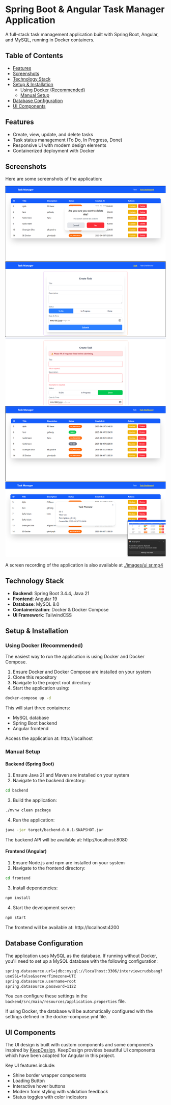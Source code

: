 # Spring Boot & Angular Task Manager Application

A full-stack task management application built with Spring Boot, Angular, and MySQL, running in Docker containers.

## Table of Contents

- [Features](#features)
- [Screenshots](#screenshots)
- [Technology Stack](#technology-stack)
- [Setup & Installation](#setup--installation)
  - [Using Docker (Recommended)](#using-docker-recommended)
  - [Manual Setup](#manual-setup)
- [Database Configuration](#database-configuration)
- [UI Components](#ui-components)

## Features

- Create, view, update, and delete tasks
- Task status management (To Do, In Progress, Done)
- Responsive UI with modern design elements
- Containerized deployment with Docker

## Screenshots

Here are some screenshots of the application:

![UI Screenshot 1](<./images/ui%20(1).png>)
![UI Screenshot 2](<./images/ui%20(2).png>)
![UI Screenshot 3](<./images/ui%20(3).png>)
![UI Screenshot 4](<./images/ui%20(4).png>)
![UI Screenshot 5](<./images/ui%20(5).png>)

A screen recording of the application is also available at [./images/ui sr.mp4](./images/ui%20sr.mp4)

## Technology Stack

- **Backend**: Spring Boot 3.4.4, Java 21
- **Frontend**: Angular 19
- **Database**: MySQL 8.0
- **Containerization**: Docker & Docker Compose
- **UI Framework**: TailwindCSS

## Setup & Installation

### Using Docker (Recommended)

The easiest way to run the application is using Docker and Docker Compose.

1. Ensure Docker and Docker Compose are installed on your system
2. Clone this repository
3. Navigate to the project root directory
4. Start the application using:

```bash
docker-compose up -d
```

This will start three containers:

- MySQL database
- Spring Boot backend
- Angular frontend

Access the application at: http://localhost

### Manual Setup

#### Backend (Spring Boot)

1. Ensure Java 21 and Maven are installed on your system
2. Navigate to the backend directory:

```bash
cd backend
```

3. Build the application:

```bash
./mvnw clean package
```

4. Run the application:

```bash
java -jar target/backend-0.0.1-SNAPSHOT.jar
```

The backend API will be available at: http://localhost:8080

#### Frontend (Angular)

1. Ensure Node.js and npm are installed on your system
2. Navigate to the frontend directory:

```bash
cd frontend
```

3. Install dependencies:

```bash
npm install
```

4. Start the development server:

```bash
npm start
```

The frontend will be available at: http://localhost:4200

## Database Configuration

The application uses MySQL as the database. If running without Docker, you'll need to set up a MySQL database with the following configuration:

```properties
spring.datasource.url=jdbc:mysql://localhost:3306/interviewcrudsbang?useSSL=false&serverTimezone=UTC
spring.datasource.username=root
spring.datasource.password=1122
```

You can configure these settings in the `backend/src/main/resources/application.properties` file.

If using Docker, the database will be automatically configured with the settings defined in the docker-compose.yml file.

## UI Components

The UI design is built with custom components and some components inspired by [KeepDesign](https://react.keepdesign.io/). KeepDesign provides beautiful UI components which have been adapted for Angular in this project.

Key UI features include:

- Shine border wrapper components
- Loading Button
- Interactive hover buttons
- Modern form styling with validation feedback
- Status toggles with color indicators
